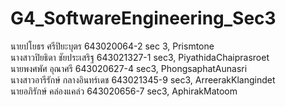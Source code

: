 # G4_SoftwareEngineering_Sec3

นายปโยธร ศรีปิยะบุตร 643020064-2 sec 3, Prismtone <br />
นางสาวปิยธิดา ชัยประเสริฐ 643021327-1 sec3, PiyathidaChaiprasroet <br />
นายพงศพัศ อุณาศรี 643020627-4 sec3, PhongsaphatAunasri <br />
นางสาวอารีรักษ์ กลางอินทร์เดช 643021345-9 sec3, ArreerakKlangindet <br />
นายอภิรักษ์ คล่องแคล่ว 643020656-7 sec3, AphirakMatoom
